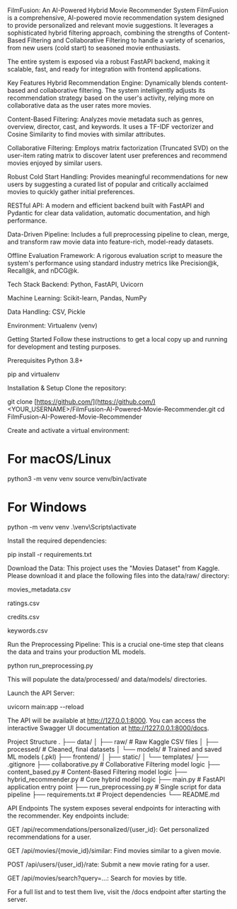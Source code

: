FilmFusion: An AI-Powered Hybrid Movie Recommender System
FilmFusion is a comprehensive, AI-powered movie recommendation system designed to provide personalized and relevant movie suggestions. It leverages a sophisticated hybrid filtering approach, combining the strengths of Content-Based Filtering and Collaborative Filtering to handle a variety of scenarios, from new users (cold start) to seasoned movie enthusiasts.

The entire system is exposed via a robust FastAPI backend, making it scalable, fast, and ready for integration with frontend applications.

Key Features
Hybrid Recommendation Engine: Dynamically blends content-based and collaborative filtering. The system intelligently adjusts its recommendation strategy based on the user's activity, relying more on collaborative data as the user rates more movies.

Content-Based Filtering: Analyzes movie metadata such as genres, overview, director, cast, and keywords. It uses a TF-IDF vectorizer and Cosine Similarity to find movies with similar attributes.

Collaborative Filtering: Employs matrix factorization (Truncated SVD) on the user-item rating matrix to discover latent user preferences and recommend movies enjoyed by similar users.

Robust Cold Start Handling: Provides meaningful recommendations for new users by suggesting a curated list of popular and critically acclaimed movies to quickly gather initial preferences.

RESTful API: A modern and efficient backend built with FastAPI and Pydantic for clear data validation, automatic documentation, and high performance.

Data-Driven Pipeline: Includes a full preprocessing pipeline to clean, merge, and transform raw movie data into feature-rich, model-ready datasets.

Offline Evaluation Framework: A rigorous evaluation script to measure the system's performance using standard industry metrics like Precision@k, Recall@k, and nDCG@k.

Tech Stack
Backend: Python, FastAPI, Uvicorn

Machine Learning: Scikit-learn, Pandas, NumPy

Data Handling: CSV, Pickle

Environment: Virtualenv (venv)

Getting Started
Follow these instructions to get a local copy up and running for development and testing purposes.

Prerequisites
Python 3.8+

pip and virtualenv

Installation & Setup
Clone the repository:

git clone [https://github.com/](https://github.com/)<YOUR_USERNAME>/FilmFusion-AI-Powered-Movie-Recommender.git
cd FilmFusion-AI-Powered-Movie-Recommender

Create and activate a virtual environment:

# For macOS/Linux
python3 -m venv venv
source venv/bin/activate

# For Windows
python -m venv venv
.\venv\Scripts\activate

Install the required dependencies:

pip install -r requirements.txt

Download the Data:
This project uses the "Movies Dataset" from Kaggle. Please download it and place the following files into the data/raw/ directory:

movies_metadata.csv

ratings.csv

credits.csv

keywords.csv

Run the Preprocessing Pipeline:
This is a crucial one-time step that cleans the data and trains your production ML models.

python run_preprocessing.py

This will populate the data/processed/ and data/models/ directories.

Launch the API Server:

uvicorn main:app --reload

The API will be available at http://127.0.0.1:8000. You can access the interactive Swagger UI documentation at http://1227.0.0.1:8000/docs.

Project Structure
.
├── data/
│   ├── raw/          # Raw Kaggle CSV files
│   ├── processed/    # Cleaned, final datasets
│   └── models/       # Trained and saved ML models (.pkl)
├── frontend/
│   ├── static/
│   └── templates/
├── .gitignore
├── collaborative.py  # Collaborative Filtering model logic
├── content_based.py  # Content-Based Filtering model logic
├── hybrid_recommender.py # Core hybrid model logic
├── main.py           # FastAPI application entry point
├── run_preprocessing.py # Single script for data pipeline
├── requirements.txt  # Project dependencies
└── README.md

API Endpoints
The system exposes several endpoints for interacting with the recommender. Key endpoints include:

GET /api/recommendations/personalized/{user_id}: Get personalized recommendations for a user.

GET /api/movies/{movie_id}/similar: Find movies similar to a given movie.

POST /api/users/{user_id}/rate: Submit a new movie rating for a user.

GET /api/movies/search?query=...: Search for movies by title.

For a full list and to test them live, visit the /docs endpoint after starting the server.